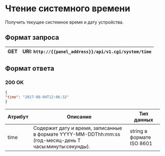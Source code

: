 # Чтение системного времени

Получить текущее системное время и дату устройства.

## Формат запроса

| <format style="" color="Blue"> GET </format> | URI: `http://{{panel_address}}/api/v1.cgi/system/time` |
|----------------------------------------------|--------------------------------------------------------|

## Формат ответа

### <format style="" color="LawnGreen">200 OK</format>

<tabs>
<tab title="JSON">

```JSON
{
"time": "2017-08-04T12:06:32"
}
```
</tab>
</tabs> 

| Атрибут | Описание                                                                                                | Тип данных                |
|---------|---------------------------------------------------------------------------------------------------------|---------------------------|
| time    | Содержит дату и время, записанные в формате YYYY-MM-DDThh:mm:ss (год-месяц-день T часы:минуты:секунды). | string в формате ISO 8601 |

